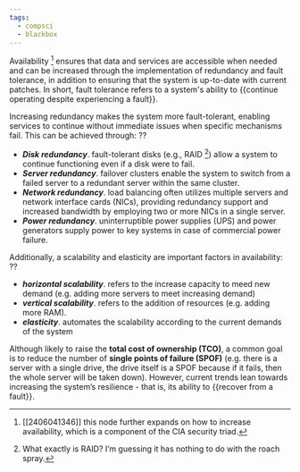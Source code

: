 ```yaml
---
tags:
  - compsci
  - blackbox
---
```

Availability [^1] ensures that data and services are accessible when needed and can be increased through the implementation of redundancy and fault tolerance, in addition to ensuring that the system is up-to-date with current patches. In short, fault tolerance refers to a system's ability to {{continue operating despite experiencing a fault}}.

Increasing redundancy makes the system more fault-tolerant, enabling services to continue without immediate issues when specific mechanisms fail. This can be achieved through:
??
- ***Disk redundancy***. fault-tolerant disks (e.g., RAID [^2]) allow a system to continue functioning even if a disk were to fail.
- ***Server redundancy***. failover clusters enable the system to switch from a failed server to a redundant server within the same cluster.
- ***Network redundancy***. load balancing often utilizes multiple servers and network interface cards (NICs), providing redundancy support and increased bandwidth by employing two or more NICs in a single server.
- ***Power redundancy***. uninterruptible power supplies (UPS) and power generators supply power to key systems in case of commercial power failure.

Additionally, a scalability and elasticity are important factors in availability:
??
- ***horizontal scalability***. refers to the increase capacity to meed new demand (e.g. adding more servers to meet increasing demand)
- ***vertical scalability***. refers to the addition of resources (e.g. adding more RAM).
- ***elasticity***. automates the scalability according to the current demands of the system

Although likely to raise the **total cost of ownership (TCO)**, a common goal is to reduce the number of **single points of failure (SPOF)** (e.g. there is a server with a single drive, the drive itself is a SPOF because if it fails, then the whole server will be taken down). However, current trends lean towards increasing the system’s resilience - that is, its ability to {{recover from a fault}}.

[^1]: [[2406041346]] this node further expands on how to increase availability, which is a component of the CIA security triad.
[^2]: What exactly is RAID? I’m guessing it has nothing to do with the roach spray.
